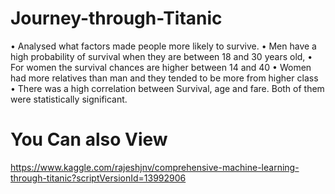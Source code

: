 # Journey-through-Titanic

• Analysed what factors made people more likely to survive. 
• Men have a high probability of survival when they are between 18 and 30 years old, 
• For women the survival chances are higher between 14 and 40
• Women had more relatives than man and they tended to be more from higher class
• There was a high correlation between Survival, age and fare. Both of them were statistically significant. 

# You Can also View
https://www.kaggle.com/rajeshjnv/comprehensive-machine-learning-through-titanic?scriptVersionId=13992906
